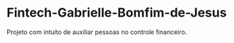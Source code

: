 # Fintech-Gabrielle-Bomfim-de-Jesus
Projeto com intuíto de auxiliar pessoas no controle financeiro.

